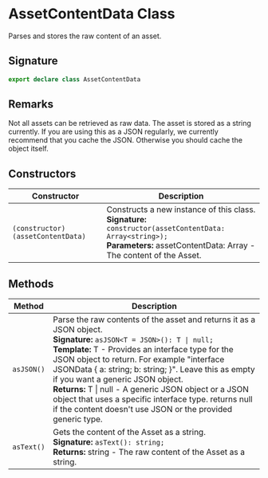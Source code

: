 # AssetContentData Class

Parses and stores the raw content of an asset.

## Signature

```typescript
export declare class AssetContentData
```

## Remarks

Not all assets can be retrieved as raw data. The asset is stored as a string currently. If you are using this as a JSON regularly, we currently recommend that you cache the JSON. Otherwise you should cache the object itself.

## Constructors

| Constructor | Description |
| --- | --- |
| `(constructor)(assetContentData)` | Constructs a new instance of this class.<br/>**Signature:** `constructor(assetContentData: Array<string>);`<br/>**Parameters:** assetContentData: Array<string> - The content of the Asset. |

## Methods

| Method | Description |
| --- | --- |
| `asJSON()` | Parse the raw contents of the asset and returns it as a JSON object.<br/>**Signature:** `asJSON<T = JSON>(): T \| null;`<br/>**Template:** T - Provides an interface type for the JSON object to return. For example "interface JSONData { a: string; b: string; }". Leave this as empty if you want a generic JSON object.<br/>**Returns:** T \| null - A generic JSON object or a JSON object that uses a specific interface type. returns null if the content doesn't use JSON or the provided generic type. |
| `asText()` | Gets the content of the Asset as a string.<br/>**Signature:** `asText(): string;`<br/>**Returns:** string - The raw content of the Asset as a string. |